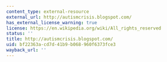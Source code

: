 ```yaml
---
content_type: external-resource
external_url: http://autismcrisis.blogspot.com/
has_external_license_warning: true
license: https://en.wikipedia.org/wiki/All_rights_reserved
status: ''
title: http://autismcrisis.blogspot.com/
uid: bf22363a-cd7d-41b9-b068-960f6373fce3
wayback_url: ''
---
```

